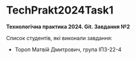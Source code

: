 # TechPrakt2024Task1
**Технологічна практика 2024. Git. Завдання №2**

Список студентів, які виконали завдання:
* Тороп Матвій Дмитрович, група ІПЗ-22-4
